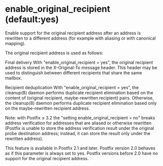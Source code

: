 # enable_original_recipient (default:yes) 

 Enable support for the original recipient address after an
address is rewritten to a different address (for example with
aliasing or with canonical mapping). 

 The original recipient address is used as follows: 



 Final delivery   With "enable_original_recipient =
yes", the original recipient address is stored in the X-Original-To
message header. This header may be used to distinguish between
different recipients that share the same mailbox.  

 Recipient deduplication   With "enable_original_recipient
= yes", the cleanup(8) daemon performs duplicate recipient elimination
based on the content of (original recipient, maybe-rewritten
recipient) pairs.  Otherwise, the cleanup(8) daemon performs duplicate
recipient elimination based only on the maybe-rewritten recipient
address.  



 Note: with Postfix &le; 3.2 the "setting enable_original_recipient
= no" breaks address verification for addresses that are
aliased or otherwise rewritten (Postfix is unable to store the
address verification result under the original probe destination
address; instead, it can store the result only under the rewritten
address).  

 This feature is available in Postfix 2.1 and later. Postfix
version 2.0 behaves as if this parameter is always set to yes.
Postfix versions before 2.0 have no support for the original recipient
address. 


